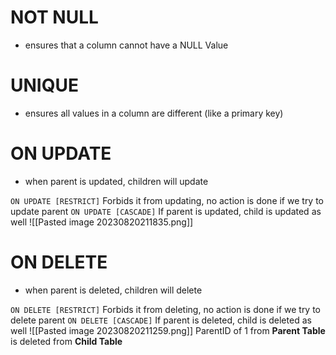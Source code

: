 
# NOT NULL
- ensures that a column cannot have a NULL Value
# UNIQUE
- ensures all values in a column are different (like a primary key)
# ON UPDATE
- when parent is updated, children will update

```ON UPDATE [RESTRICT]```
	Forbids it from updating, no action is done if we try to update parent
`ON UPDATE [CASCADE]`
	If parent is updated, child is updated as well
	![[Pasted image 20230820211835.png]]
# ON DELETE
- when parent is deleted, children will delete

```ON DELETE [RESTRICT]```
	Forbids it from deleting, no action is done if we try to delete parent
`ON DELETE [CASCADE]`
	If parent is deleted, child is deleted as well 
	![[Pasted image 20230820211259.png]]
		ParentID of 1 from **Parent Table** is deleted from **Child Table**
